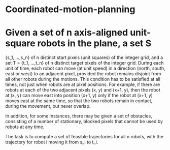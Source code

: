 # Coordinated-motion-planning
Given a set of n axis-aligned unit-square robots in the plane, a set S
=
{s_1, …,s_n} of n distinct start pixels (unit squares) of the integer grid, and a set T = {t_1, …,t_n} of n distinct target pixels of the integer grid. During each unit of time, each robot can move (at unit speed) in a direction (north, south, east or west) to an adjacent pixel, provided the robot remains disjoint from all other robots during the motions.
This condition has to be satisfied at all times, not just when robots are at pixel positions. For example, if there are robots at each of the two adjacent pixels 
(x, y) and (x+1, y), then the robot at (x, y) can move east into position (x+1, y) only if the robot at (x+1, y) moves east at the same time, so that the two robots remain in contact, during the movement, but never overlap.

In addition, for some instances, there may be given a set of obstacles, consisting of a number of stationary, blocked pixels that cannot be used by robots at any time.

The task is to compute a set of feasible trajectories for all n robots, with the trajectory for robot i moving it from s_i to t_i.
